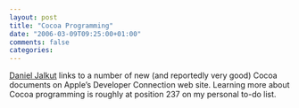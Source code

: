 ```yaml
---
layout: post
title: "Cocoa Programming"
date: "2006-03-09T09:25:00+01:00"
comments: false
categories: 
---
```


<p><a href="http://www.red-sweater.com/blog/104/adc-documentation-bomb">Daniel Jalkut</a> links to a number of new (and reportedly very good) Cocoa documents on Apple&#8217;s Developer Connection web site. Learning more about Cocoa programming is roughly at position 237 on my personal to-do list.</p>


